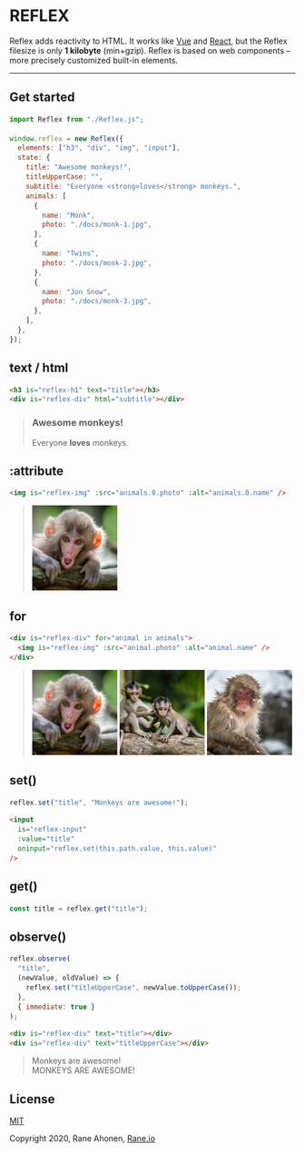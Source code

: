 # REFLEX

Reflex adds reactivity to HTML. It works like [Vue](https://vuejs.org) and [React](https://reactjs.org/), but the Reflex filesize is only **1 kilobyte** (min+gzip). Reflex is based on web components – more precisely customized built-in elements.

---

## Get started

```javascript
import Reflex from "./Reflex.js";

window.reflex = new Reflex({
  elements: ["h3", "div", "img", "input"],
  state: {
    title: "Awesome monkeys!",
    titleUpperCase: "",
    subtitle: "Everyone <strong>loves</strong> monkeys.",
    animals: [
      {
        name: "Monk",
        photo: "./docs/monk-1.jpg",
      },
      {
        name: "Twins",
        photo: "./docs/monk-2.jpg",
      },
      {
        name: "Jon Snow",
        photo: "./docs/monk-3.jpg",
      },
    ],
  },
});
```

## text / html

```html
<h3 is="reflex-h1" text="title"></h3>
<div is="reflex-div" html="subtitle"></div>
```

> ### Awesome monkeys!
>
> Everyone **loves** monkeys.

## :attribute

```html
<img is="reflex-img" :src="animals.0.photo" :alt="animals.0.name" />
```

> ![Monk](./docs/monk-1.jpg)

## for

```html
<div is="reflex-div" for="animal in animals">
  <img is="reflex-img" :src="animal.photo" :alt="animal.name" />
</div>
```

> ![Monk](./docs/monk-1.jpg) ![Twins](./docs/monk-2.jpg) ![Jon Snow](./docs/monk-3.jpg)

## set()

```javascript
reflex.set("title", "Monkeys are awesome!");
```

```html
<input
  is="reflex-input"
  :value="title"
  oninput="reflex.set(this.path.value, this.value)"
/>
```

## get()

```javascript
const title = reflex.get("title");
```

## observe()

```javascript
reflex.observe(
  "title",
  (newValue, oldValue) => {
    reflex.set("titleUpperCase", newValue.toUpperCase());
  },
  { immediate: true }
);
```

```html
<div is="reflex-div" text="title"></div>
<div is="reflex-div" text="titleUpperCase"></div>
```

> Monkeys are awesome!  
> MONKEYS ARE AWESOME!

## License

[MIT](http://opensource.org/licenses/MIT)

Copyright 2020, Rane Ahonen, [Rane.io](https://rane.io)
